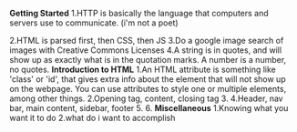 **Getting Started**
1.HTTP is basically the language that computers and servers use to communicate. (i'm not a poet)  

2.HTML is parsed first, then CSS, then JS
3.Do a google image search of images with Creative Commons Licenses
4.A string is in quotes, and will show up as exactly what is in the quotation marks. A number is a number, no quotes.
**Introduction to HTML**
1.An HTML attribute is something like 'class' or 'id', that gives extra info about the element that will not show up on the webpage. You can use attributes to style one or multiple elements, among other things.
2.Opening tag, content, closing tag
3.
4.Header, nav bar, main content, sidebar, footer
5.
6.
**Miscellaneous**
1.Knowing what you want it to do
2.what do i want to accomplish

